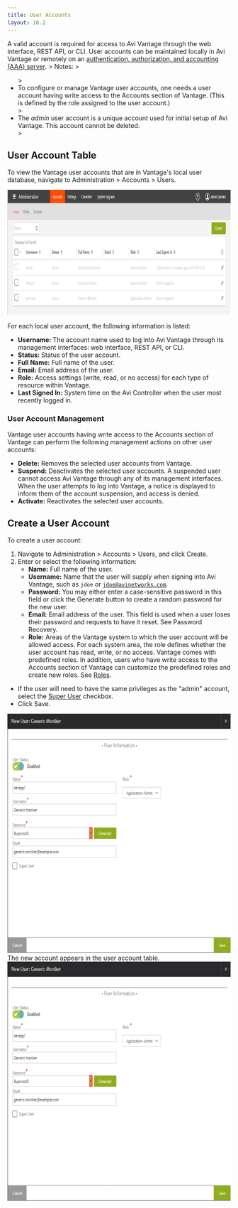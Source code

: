 ```yaml
---
title: User Accounts
layout: 16.2
---
```

A valid account is required for access to Avi Vantage through the web interface, REST API, or CLI. User accounts can be maintained locally in Avi Vantage or remotely on an <a href="/docs/16.2/remote-users-authen-authrz">authentication, authorization, and accounting (AAA) server</a>.
&gt; Notes: 
&gt; <ul> 
&gt;  <li>To configure or manage Vantage user accounts, one needs a user account having write access to the Accounts section of Vantage. (This is defined by the role assigned to the user account.)</li> 
&gt;  <li>The <em>admin</em> user account is a unique account used for initial setup of Avi Vantage. This account cannot be deleted.</li> 
&gt; </ul> 

## User Account Table

To view the Vantage user accounts that are in Vantage's local user database, navigate to Administration &gt; Accounts &gt; Users.

<a href="img/user-account-table.png"><img class="alignnone size-full wp-image-10432" src="img/user-account-table.png" alt="user-account-table" width="966" height="281"></a>

For each local user account, the following information is listed:

* **Username:** The account name used to log into Avi Vantage through its management interfaces: web interface, REST API, or CLI.
* **Status:** Status of the user account.
* **Full Name:** Full name of the user.
* **Email:** Email address of the user.
* **Role:** Access settings (write, read, or no access) for each type of resource within Vantage.
* **Last Signed In:** System time on the Avi Controller when the user most recently logged in. 

### User Account Management

Vantage user accounts having write access to the Accounts section of Vantage can perform the following management actions on other user accounts:

* **Delete:** Removes the selected user accounts from Vantage.
* **Suspend:** Deactivates the selected user accounts. A suspended user cannot access Avi Vantage through any of its management interfaces. When the user attempts to log into Vantage, a notice is displayed to inform them of the account suspension, and access is denied.
* **Activate:** Reactivates the selected user accounts. 

## Create a User Account

To create a user account:

1. Navigate to Administration &gt; Accounts &gt; Users, and click Create.
1. Enter or select the following information:  
    * **Name:** Full name of the user.
    * **Username:** Name that the user will supply when signing into Avi Vantage, such as <code>jdoe</code> or <code>jdoe@avinetworks.com</code>.
    * **Password:** You may either enter a case-sensitive password in this field or click the Generate button to create a random password for the new user.
    * **Email:** Email address of the user. This field is used when a user loses their password and requests to have it reset. See Password Recovery.
    * **Role:** Areas of the Vantage system to which the user account will be allowed access. For each system area, the role defines whether the user account has read, write, or no access. Vantage comes with predefined roles. In addition, users who have write access to the Accounts section of Vantage can customize the predefined roles and create new roles. See <a href="/docs/16.2/user-account-roles">Roles</a>.
* If the user will need to have the same privileges as the "admin" account, select the <a href="/docs/16.2/super-user-accounts">Super User</a> checkbox.
* Click Save. 

<a href="img/new-user-appadmin-1.png"><img class="alignnone size-full wp-image-10435" src="img/new-user-appadmin-1.png" alt="new-user-appadmin" width="724" height="538"></a>
The new account appears in the user account table.
<a href="img/new-user-appadmin.png"><img class="alignnone size-full wp-image-10434" src="img/new-user-appadmin.png" alt="new-user-appadmin" width="724" height="538"></a>

